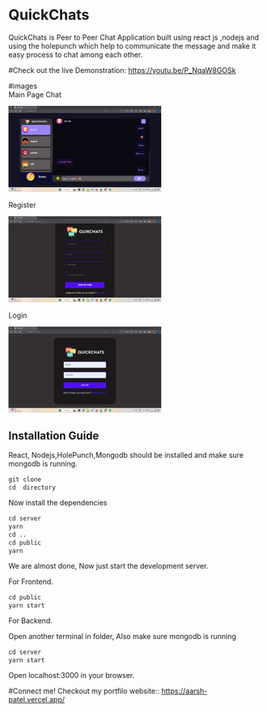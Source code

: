 # QuickChats 

QuickChats is Peer to Peer Chat Application built using react js ,nodejs and using the holepunch which help to communicate the message and make it easy process to chat among each other. 

#Check out the live Demonstration: https://youtu.be/P_NqaW8GOSk

#images
<br>
Main Page Chat

<img src="https://github.com/Aarsh30/QuickChats/blob/main/Screenshot%20(888).png" width="60%" height="50%" alt="" title="">


Register

<img src="https://github.com/Aarsh30/QuickChats/blob/main/Screenshot%20(889).png" width="60%" height="50%" alt="" title="">

Login

<img src="https://github.com/Aarsh30/QuickChats/blob/main/Screenshot%20(890).png" width="60%" height="50%" alt="" title="">


## Installation Guide


React, Nodejs,HolePunch,Mongodb should be installed and make sure mongodb is running.

```shell
git clone
cd  directory
```

Now install the dependencies
```shell
cd server
yarn
cd ..
cd public
yarn
```
We are almost done, Now just start the development server.

For Frontend.
```shell
cd public
yarn start
```
For Backend.

Open another terminal in folder, Also make sure mongodb is running 
```shell
cd server
yarn start
```

Open localhost:3000 in your browser.

#Connect me!
Checkout my portfilo website:: https://aarsh-patel.vercel.app/
